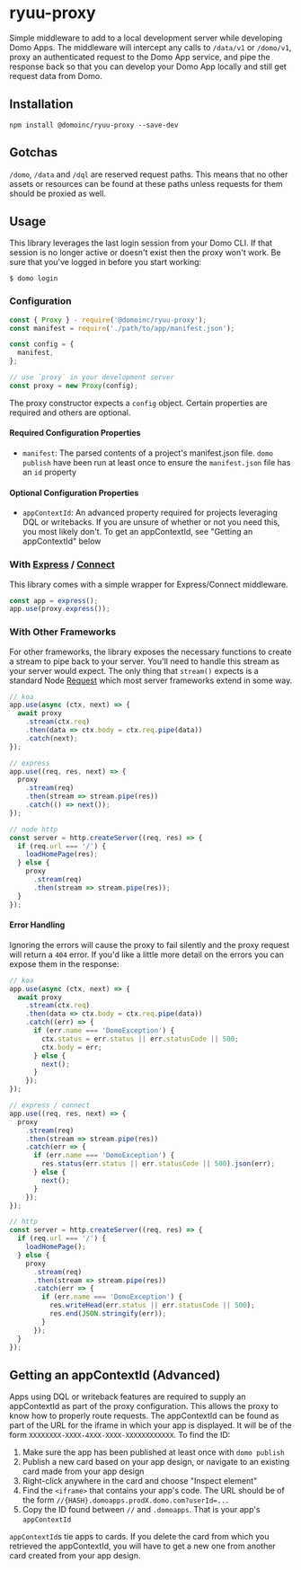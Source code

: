 # ryuu-proxy

Simple middleware to add to a local development server while developing Domo Apps. The middleware will intercept any calls to `/data/v1` or `/domo/v1`, proxy an authenticated request to the Domo App service, and pipe the response back so that you can develop your Domo App locally and still get request data from Domo.

## Installation

```
npm install @domoinc/ryuu-proxy --save-dev
```

## Gotchas

`/domo`, `/data` and `/dql` are reserved request paths. This means that no other assets or resources can be found at these paths unless requests for them should be proxied as well.

## Usage

This library leverages the last login session from your Domo CLI. If that session is no longer active or doesn't exist then the proxy won't work. Be sure that you've logged in before you start working:

```
$ domo login
```

### Configuration
```js
const { Proxy } - require('@domoinc/ryuu-proxy');
const manifest = require('./path/to/app/manifest.json');

const config = {
  manifest,
};

// use `proxy` in your development server
const proxy = new Proxy(config);
```

The proxy constructor expects a `config` object. Certain properties are required and others are optional.
#### Required Configuration Properties
- `manifest`: The parsed contents of a project's manifest.json file. `domo publish` have been run at least once to ensure the `manifest.json` file has an `id` property

#### Optional Configuration Properties
- `appContextId`: An advanced property required for projects leveraging DQL or writebacks. If you are unsure of whether or not you need this, you most likely don't. To get an appContextId, see "Getting an appContextId" below

### With [Express](https://expressjs.com/) / [Connect](https://github.com/senchalabs/connect)

This library comes with a simple wrapper for Express/Connect middleware. 

```js
const app = express();
app.use(proxy.express());
```

### With Other Frameworks

For other frameworks, the library exposes the necessary functions to create a stream to pipe back to your server. You'll need to handle this stream as your server would expect. The only thing that `stream()` expects is a standard Node [Request](https://nodejs.org/api/http.html#http_class_http_incomingmessage) which most server frameworks extend in some way.

```js
// koa
app.use(async (ctx, next) => {
  await proxy
    .stream(ctx.req)
    .then(data => ctx.body = ctx.req.pipe(data))
    .catch(next);
});
```

```js
// express
app.use((req, res, next) => {
  proxy
    .stream(req)
    .then(stream => stream.pipe(res))
    .catch(() => next());
});
```

```js
// node http
const server = http.createServer((req, res) => {
  if (req.url === '/') {
    loadHomePage(res);
  } else {
    proxy
      .stream(req)
      .then(stream => stream.pipe(res));
  }
});
```

#### Error Handling

Ignoring the errors will cause the proxy to fail silently and the proxy request will return a `404` error. If you'd like a little more detail on the errors you can expose them in the response:

```js
// koa
app.use(async (ctx, next) => {
  await proxy
    .stream(ctx.req)
    .then(data => ctx.body = ctx.req.pipe(data))
    .catch((err) => {
      if (err.name === 'DomoException') {
        ctx.status = err.status || err.statusCode || 500;
        ctx.body = err;
      } else {
        next();
      }
    });
});
```

```js
// express / connect
app.use((req, res, next) => {
  proxy
    .stream(req)
    .then(stream => stream.pipe(res))
    .catch(err => {
      if (err.name === 'DomoException') {
        res.status(err.status || err.statusCode || 500).json(err);
      } else {
        next();
      }
    });
});
```

```js
// http
const server = http.createServer((req, res) => {
  if (req.url === '/') {
    loadHomePage();
  } else {
    proxy
      .stream(req)
      .then(stream => stream.pipe(res))
      .catch(err => {
        if (err.name === 'DomoException') {
          res.writeHead(err.status || err.statusCode || 500);
          res.end(JSON.stringify(err));
        }
      });
  }
});
```

## Getting an appContextId (Advanced)
Apps using DQL or writeback features are required to supply an appContextId as part of the proxy configuration. This allows the proxy to know how to properly route requests. The appContextId can be found as part of the URL for the iframe in which your app is displayed. It will be of the form `XXXXXXXX-XXXX-4XXX-XXXX-XXXXXXXXXXXX`. To find the ID:
1. Make sure the app has been published at least once with `domo publish`
2. Publish a new card based on your app design, or navigate to an existing card made from your app design
3. Right-click anywhere in the card and choose "Inspect element"
4. Find the `<iframe>` that contains your app's code. The URL should be of the form `//{HASH}.domoapps.prodX.domo.com?userId=...`
5. Copy the ID found between `//` and `.domoapps`. That is your app's `appContextId`

`appContextId`s tie apps to cards. If you delete the card from which you retrieved the appContextId, you will have to get a new one from another card created from your app design.
